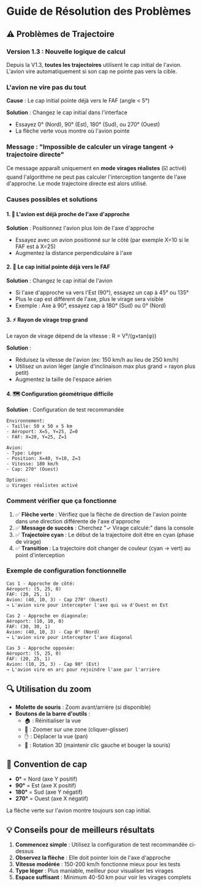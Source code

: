 # Guide de Résolution des Problèmes

## ⚠️ Problèmes de Trajectoire

### Version 1.3 : Nouvelle logique de calcul

Depuis la V1.3, **toutes les trajectoires** utilisent le cap initial de l'avion. L'avion vire automatiquement si son cap ne pointe pas vers la cible.

### L'avion ne vire pas du tout

**Cause** : Le cap initial pointe déjà vers le FAF (angle < 5°)

**Solution** : Changez le cap initial dans l'interface
- Essayez 0° (Nord), 90° (Est), 180° (Sud), ou 270° (Ouest)
- La flèche verte vous montre où l'avion pointe

### Message : "Impossible de calculer un virage tangent -> trajectoire directe"

Ce message apparaît uniquement en **mode virages réalistes** (☑️ activé) quand l'algorithme ne peut pas calculer l'interception tangente de l'axe d'approche. Le mode trajectoire directe est alors utilisé.

### Causes possibles et solutions

#### 1. 🎯 L'avion est déjà proche de l'axe d'approche
**Solution** : Positionnez l'avion plus loin de l'axe d'approche
- Essayez avec un avion positionné sur le côté (par exemple X=10 si le FAF est à X=25)
- Augmentez la distance perpendiculaire à l'axe

#### 2. 📐 Le cap initial pointe déjà vers le FAF
**Solution** : Changez le cap initial de l'avion
- Si l'axe d'approche va vers l'Est (90°), essayez un cap à 45° ou 135°
- Plus le cap est différent de l'axe, plus le virage sera visible
- Exemple : Axe à 90°, essayez cap à 180° (Sud) ou 0° (Nord)

#### 3. ⚡ Rayon de virage trop grand
Le rayon de virage dépend de la vitesse : R = V²/(g×tan(φ))

**Solution** :
- Réduisez la vitesse de l'avion (ex: 150 km/h au lieu de 250 km/h)
- Utilisez un avion léger (angle d'inclinaison max plus grand = rayon plus petit)
- Augmentez la taille de l'espace aérien

#### 4. 🗺️ Configuration géométrique difficile
**Solution** : Configuration de test recommandée
```
Environnement:
- Taille: 50 x 50 x 5 km
- Aéroport: X=5, Y=25, Z=0
- FAF: X=20, Y=25, Z=1

Avion:
- Type: Léger
- Position: X=40, Y=10, Z=3
- Vitesse: 180 km/h
- Cap: 270° (Ouest)

Options:
☑️ Virages réalistes activé
```

### Comment vérifier que ça fonctionne

1. ✅ **Flèche verte** : Vérifiez que la flèche de direction de l'avion pointe dans une direction différente de l'axe d'approche
2. ✅ **Message de succès** : Cherchez "✓ Virage calculé:" dans la console
3. ✅ **Trajectoire cyan** : Le début de la trajectoire doit être en cyan (phase de virage)
4. ✅ **Transition** : La trajectoire doit changer de couleur (cyan → vert) au point d'interception

### Exemple de configuration fonctionnelle

```
Cas 1 - Approche de côté:
Aéroport: (5, 25, 0)
FAF: (20, 25, 1) 
Avion: (40, 10, 3) - Cap 270° (Ouest)
→ L'avion vire pour intercepter l'axe qui va d'Ouest en Est

Cas 2 - Approche en diagonale:
Aéroport: (10, 10, 0)
FAF: (30, 30, 1)
Avion: (40, 10, 3) - Cap 0° (Nord)
→ L'avion vire pour intercepter l'axe diagonal

Cas 3 - Approche opposée:
Aéroport: (5, 25, 0)
FAF: (20, 25, 1)
Avion: (10, 25, 3) - Cap 90° (Est)
→ L'avion vire en arc pour rejoindre l'axe par l'arrière
```

## 🔍 Utilisation du zoom

- **Molette de souris** : Zoom avant/arrière (si disponible)
- **Boutons de la barre d'outils** :
  - 🏠 : Réinitialiser la vue
  - 📐 : Zoomer sur une zone (cliquer-glisser)
  - ✋ : Déplacer la vue (pan)
  - 🔄 : Rotation 3D (maintenir clic gauche et bouger la souris)

## 🧭 Convention de cap

- **0°** = Nord (axe Y positif)
- **90°** = Est (axe X positif)
- **180°** = Sud (axe Y négatif)
- **270°** = Ouest (axe X négatif)

La flèche verte sur l'avion montre toujours son cap initial.

## 💡 Conseils pour de meilleurs résultats

1. **Commencez simple** : Utilisez la configuration de test recommandée ci-dessus
2. **Observez la flèche** : Elle doit pointer loin de l'axe d'approche
3. **Vitesse modérée** : 150-200 km/h fonctionne mieux pour les tests
4. **Type léger** : Plus maniable, meilleur pour visualiser les virages
5. **Espace suffisant** : Minimum 40-50 km pour voir les virages complets
